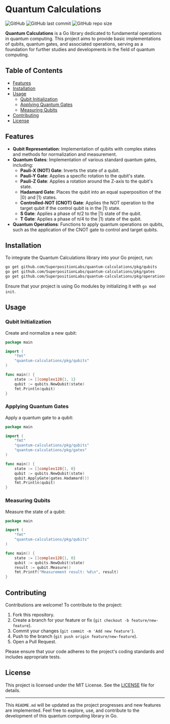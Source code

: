 # Quantum Calculations

![GitHub](https://img.shields.io/github/license/SuperpositionLabs/quantum-calculations)
![GitHub last commit](https://img.shields.io/github/last-commit/SuperpositionLabs/quantum-calculations)
![GitHub repo size](https://img.shields.io/github/repo-size/SuperpositionLabs/quantum-calculations)

**Quantum Calculations** is a Go library dedicated to fundamental operations in quantum computing. This project aims to provide basic implementations of qubits, quantum gates, and associated operations, serving as a foundation for further studies and developments in the field of quantum computing.

## Table of Contents

- [Features](#features)
- [Installation](#installation)
- [Usage](#usage)
  - [Qubit Initialization](#qubit-initialization)
  - [Applying Quantum Gates](#applying-quantum-gates)
  - [Measuring Qubits](#measuring-qubits)
- [Contributing](#contributing)
- [License](#license)

## Features

- **Qubit Representation**: Implementation of qubits with complex states and methods for normalization and measurement.
- **Quantum Gates**: Implementation of various standard quantum gates, including:
  - **Pauli-X (NOT) Gate**: Inverts the state of a qubit.
  - **Pauli-Y Gate**: Applies a specific rotation to the qubit's state.
  - **Pauli-Z Gate**: Applies a rotation around the Z-axis to the qubit's state.
  - **Hadamard Gate**: Places the qubit into an equal superposition of the |0⟩ and |1⟩ states.
  - **Controlled-NOT (CNOT) Gate**: Applies the NOT operation to the target qubit if the control qubit is in the |1⟩ state.
  - **S Gate**: Applies a phase of π/2 to the |1⟩ state of the qubit.
  - **T Gate**: Applies a phase of π/4 to the |1⟩ state of the qubit.
- **Quantum Operations**: Functions to apply quantum operations on qubits, such as the application of the CNOT gate to control and target qubits.

## Installation

To integrate the Quantum Calculations library into your Go project, run:

```bash
go get github.com/SuperpositionLabs/quantum-calculations/pkg/qubits
go get github.com/SuperpositionLabs/quantum-calculations/pkg/gates
go get github.com/SuperpositionLabs/quantum-calculations/pkg/operations
```


Ensure that your project is using Go modules by initializing it with `go mod init`.

## Usage

### Qubit Initialization

Create and normalize a new qubit:

```go
package main

import (
    "fmt"
    "quantum-calculations/pkg/qubits"
)

func main() {
    state := []complex128{1, 1}
    qubit := qubits.NewQubit(state)
    fmt.Println(qubit)
}
```

### Applying Quantum Gates

Apply a quantum gate to a qubit:

```go
package main

import (
    "fmt"
    "quantum-calculations/pkg/qubits"
    "quantum-calculations/pkg/gates"
)

func main() {
    state := []complex128{1, 0}
    qubit := qubits.NewQubit(state)
    qubit.ApplyGate(gates.Hadamard())
    fmt.Println(qubit)
}
```

### Measuring Qubits

Measure the state of a qubit:

```go
package main

import (
    "fmt"
    "quantum-calculations/pkg/qubits"
)

func main() {
    state := []complex128{1, 0}
    qubit := qubits.NewQubit(state)
    result := qubit.Measure()
    fmt.Printf("Measurement result: %d\n", result)
}
```

## Contributing

Contributions are welcome! To contribute to the project:

1. Fork this repository.
2. Create a branch for your feature or fix (`git checkout -b feature/new-feature`).
3. Commit your changes (`git commit -m 'Add new feature'`).
4. Push to the branch (`git push origin feature/new-feature`).
5. Open a Pull Request.

Please ensure that your code adheres to the project's coding standards and includes appropriate tests.

## License

This project is licensed under the MIT License. See the [LICENSE](LICENSE) file for details.

---

This `README.md` will be updated as the project progresses and new features are implemented. Feel free to explore, use, and contribute to the development of this quantum computing library in Go.
```
